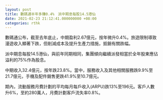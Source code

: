 ```yaml
---
layout: post
title: 數碼通半年多賺0.4%　派中期息每股14.5港仙
date: 2021-02-23 21:12:41.000000000 +08:00
categories: rthk
---
```


數碼通公布，截至去年底止，中期盈利2.67億元，按年微升0.4%。旅遊限制導致漫遊收入顯著下跌，但削減成本及提升生產力措施，抵銷有關跌幅。

派中期息每股14.5港仙，與前年同期相同，集團傾向繼續派發相當於全年股東應佔溢利的75%作為股息。

中期收入32.4億元，按年跌23.8%。當中，服務收入及其他相關服務跌9.9%至21.7億元，手機及配件銷售更跌41.9%至10.7億元。

期內，流動服務月費計劃的平均每月每戶收入(ARPU)跌13%至196元。客戶人數升6%，至約280萬人，月費計劃客戶流失率0.8%。

